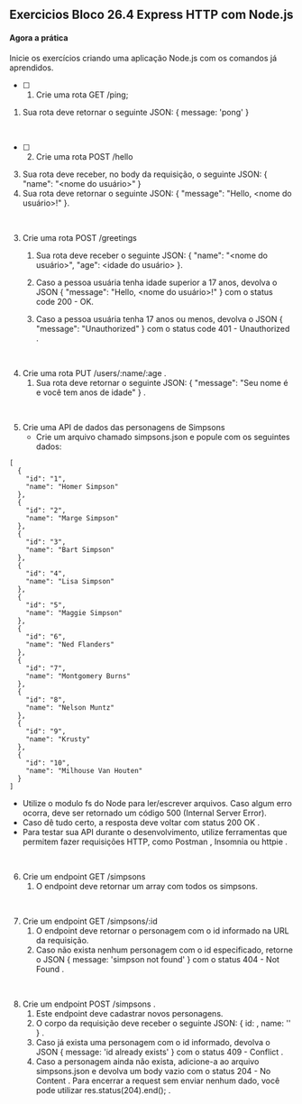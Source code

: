 ## **Exercicios Bloco 26.4 Express HTTP com Node.js**

#### Agora a prática

Inicie os exercícios criando uma aplicação Node.js com os comandos já aprendidos.

- [ ] 1. Crie uma rota GET /ping;

1. Sua rota deve retornar o seguinte JSON: { message: 'pong' }

 <br>

- [ ] 2. Crie uma rota POST /hello

3. Sua rota deve receber, no body da requisição, o seguinte JSON: { "name": "<nome do usuário>" }
4. Sua rota deve retornar o seguinte JSON: { "message": "Hello, <nome do usuário>!" }.

 <br>

3. Crie uma rota POST /greetings

   1. Sua rota deve receber o seguinte JSON: { "name": "<nome do usuário>", "age": <idade do usuário> }.

   2. Caso a pessoa usuária tenha idade superior a 17 anos, devolva o JSON { "message": "Hello, <nome do usuário>!" } com o status code 200 - OK.

   3. Caso a pessoa usuária tenha 17 anos ou menos, devolva o JSON { "message": "Unauthorized" } com o status code 401 - Unauthorized .

<br>

4. Crie uma rota PUT /users/:name/:age .
   1. Sua rota deve retornar o seguinte JSON: { "message": "Seu nome é <name> e você tem <age> anos de idade" } .

<br>

5. Crie uma API de dados das personagens de Simpsons
   - Crie um arquivo chamado simpsons.json e popule com os seguintes dados:

```
[
  {
    "id": "1",
    "name": "Homer Simpson"
  },
  {
    "id": "2",
    "name": "Marge Simpson"
  },
  {
    "id": "3",
    "name": "Bart Simpson"
  },
  {
    "id": "4",
    "name": "Lisa Simpson"
  },
  {
    "id": "5",
    "name": "Maggie Simpson"
  },
  {
    "id": "6",
    "name": "Ned Flanders"
  },
  {
    "id": "7",
    "name": "Montgomery Burns"
  },
  {
    "id": "8",
    "name": "Nelson Muntz"
  },
  {
    "id": "9",
    "name": "Krusty"
  },
  {
    "id": "10",
    "name": "Milhouse Van Houten"
  }
]

```

- Utilize o modulo fs do Node para ler/escrever arquivos.
  Caso algum erro ocorra, deve ser retornado um código 500 (Internal Server Error).
- Caso dê tudo certo, a resposta deve voltar com status 200 OK .
- Para testar sua API durante o desenvolvimento, utilize ferramentas que permitem fazer requisições HTTP, como Postman , Insomnia ou httpie .

<br>

6. Crie um endpoint GET /simpsons
   1. O endpoint deve retornar um array com todos os simpsons.

<br>

7. Crie um endpoint GET /simpsons/:id
   1. O endpoint deve retornar o personagem com o id informado na URL da requisição.
   2. Caso não exista nenhum personagem com o id especificado, retorne o JSON { message: 'simpson not found' } com o status 404 - Not Found .

<br>

8. Crie um endpoint POST /simpsons .
   1. Este endpoint deve cadastrar novos personagens.
   2. O corpo da requisição deve receber o seguinte JSON: { id: <id-da-personagem>, name: '<nome-da-personagem>' } .
   3. Caso já exista uma personagem com o id informado, devolva o JSON { message: 'id already exists' } com o status 409 - Conflict .
   4. Caso a personagem ainda não exista, adicione-a ao arquivo simpsons.json e devolva um body vazio com o status 204 - No Content . Para encerrar a request sem enviar nenhum dado, você pode utilizar res.status(204).end(); .
